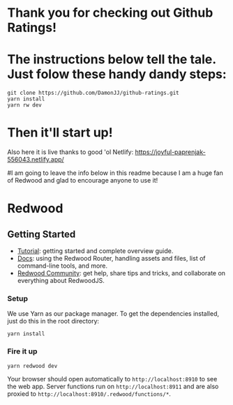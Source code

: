 # Thank you for checking out Github Ratings!

# The instructions below tell the tale. Just folow these handy dandy steps:

```terminal
git clone https://github.com/DamonJJ/github-ratings.git
yarn install
yarn rw dev
``` 

# Then it'll start up!

Also here it is live thanks to good 'ol Netlify: https://joyful-paprenjak-556043.netlify.app/


#I am going to leave the info below in this readme because I am a huge fan of Redwood and glad to encourage anyone to use it!


# Redwood
## Getting Started
- [Tutorial](https://redwoodjs.com/docs/tutorial): getting started and complete overview guide.
- [Docs](https://redwoodjs.com/docs/introduction): using the Redwood Router, handling assets and files, list of command-line tools, and more.
- [Redwood Community](https://community.redwoodjs.com): get help, share tips and tricks, and collaborate on everything about RedwoodJS.

### Setup

We use Yarn as our package manager. To get the dependencies installed, just do this in the root directory:

```terminal
yarn install
```

### Fire it up

```terminal
yarn redwood dev
```

Your browser should open automatically to `http://localhost:8910` to see the web app. Server functions run on `http://localhost:8911` and are also proxied to `http://localhost:8910/.redwood/functions/*`.
